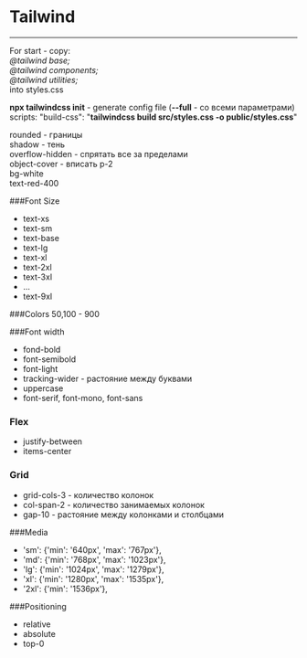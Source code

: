 # Tailwind
___
For start - copy:  
*@tailwind base;*  
*@tailwind components;*  
*@tailwind utilities;*  
into styles.css

**npx tailwindcss init** - generate config file (**--full** - со всеми параметрами)  
scripts: "build-css": "**tailwindcss build src/styles.css -o public/styles.css**"

rounded - границы  
shadow - тень  
overflow-hidden - спрятать все за пределами  
object-cover - вписать
p-2  
bg-white  
text-red-400  


###Font Size
- text-xs
- text-sm
- text-base
- text-lg	
- text-xl
- text-2xl
- text-3xl	
- ...
- text-9xl

###Colors
50,100 - 900

###Font width
- fond-bold
- font-semibold
- font-light 
- tracking-wider - растояние между буквами
- uppercase
- font-serif, font-mono, font-sans

### Flex
- justify-between
- items-center

### Grid
- grid-cols-3 - количество колонок  
- col-span-2 - количество занимаемых колонок
- gap-10 - растояние между колонками и столбцами

###Media
- 'sm': {'min': '640px', 'max': '767px'},
- 'md': {'min': '768px', 'max': '1023px'},
- 'lg': {'min': '1024px', 'max': '1279px'},
- 'xl': {'min': '1280px', 'max': '1535px'},
- '2xl': {'min': '1536px'},

###Positioning
- relative  
- absolute
- top-0